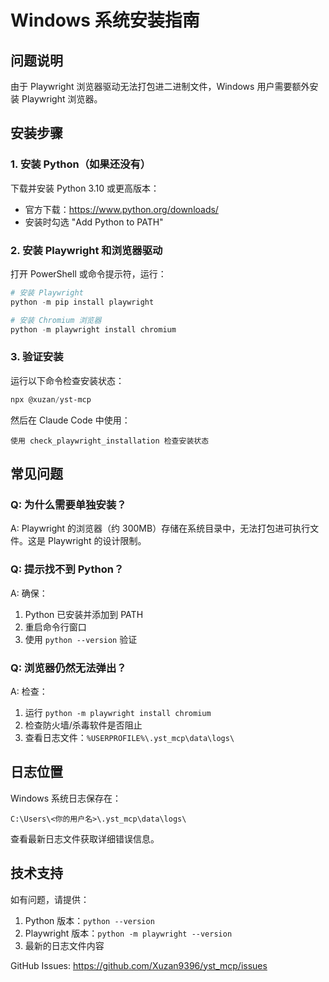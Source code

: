 # Windows 系统安装指南

## 问题说明

由于 Playwright 浏览器驱动无法打包进二进制文件，Windows 用户需要额外安装 Playwright 浏览器。

## 安装步骤

### 1. 安装 Python（如果还没有）

下载并安装 Python 3.10 或更高版本：
- 官方下载：https://www.python.org/downloads/
- 安装时勾选 "Add Python to PATH"

### 2. 安装 Playwright 和浏览器驱动

打开 PowerShell 或命令提示符，运行：

```powershell
# 安装 Playwright
python -m pip install playwright

# 安装 Chromium 浏览器
python -m playwright install chromium
```

### 3. 验证安装

运行以下命令检查安装状态：

```powershell
npx @xuzan/yst-mcp
```

然后在 Claude Code 中使用：

```
使用 check_playwright_installation 检查安装状态
```

## 常见问题

### Q: 为什么需要单独安装？

A: Playwright 的浏览器（约 300MB）存储在系统目录中，无法打包进可执行文件。这是 Playwright 的设计限制。

### Q: 提示找不到 Python？

A: 确保：
1. Python 已安装并添加到 PATH
2. 重启命令行窗口
3. 使用 `python --version` 验证

### Q: 浏览器仍然无法弹出？

A: 检查：
1. 运行 `python -m playwright install chromium`
2. 检查防火墙/杀毒软件是否阻止
3. 查看日志文件：`%USERPROFILE%\.yst_mcp\data\logs\`

## 日志位置

Windows 系统日志保存在：
```
C:\Users\<你的用户名>\.yst_mcp\data\logs\
```

查看最新日志文件获取详细错误信息。

## 技术支持

如有问题，请提供：
1. Python 版本：`python --version`
2. Playwright 版本：`python -m playwright --version`
3. 最新的日志文件内容

GitHub Issues: https://github.com/Xuzan9396/yst_mcp/issues
